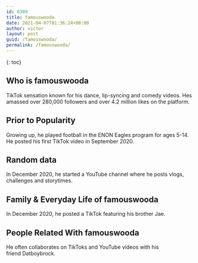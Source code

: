 ```yaml
---
id: 6309
title: famouswooda
date: 2021-04-07T01:36:24+00:00
author: victor
layout: post
guid: /famouswooda/
permalink: /famouswooda/
---
```



{: toc}


## Who is famouswooda



TikTok sensation known for his dance, lip-syncing and comedy videos. Hes amassed over 280,000 followers and over 4.2 million likes on the platform.

                
                
                
## Prior to Popularity



Growing up, he played football in the ENON Eagles program for ages 5-14. He posted his first TikTok video in September 2020. 

                
                
                
## Random data



In December 2020, he started a YouTube channel where he posts vlogs, challenges and storytimes. 

                
                
                
## Family & Everyday Life of famouswooda



In December 2020, he posted a TikTok featuring his brother Jae.

                
                
                
## People Related With famouswooda



He often collaborates on TikToks and YouTube videos with his friend Datboybrock.

                
              
            
          
          
          